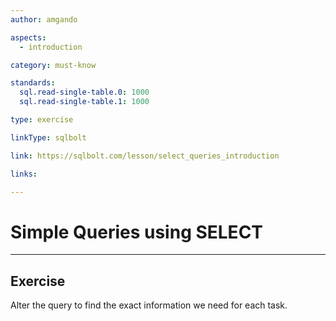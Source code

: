 ```yaml
---
author: amgando

aspects:
  - introduction

category: must-know

standards:
  sql.read-single-table.0: 1000
  sql.read-single-table.1: 1000

type: exercise

linkType: sqlbolt

link: https://sqlbolt.com/lesson/select_queries_introduction

links:

---
```


# Simple Queries using SELECT

---
## Exercise

Alter the query to find the exact information we need for each task.